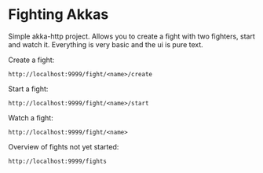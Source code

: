 # Fighting Akkas

Simple akka-http project. Allows you to create a fight with two fighters, start and watch it. Everything is very basic and the ui is pure text.

Create a fight:

    http://localhost:9999/fight/<name>/create

Start a fight:

    http://localhost:9999/fight/<name>/start

Watch a fight:

    http://localhost:9999/fight/<name>

Overview of fights not yet started:

    http://localhost:9999/fights
